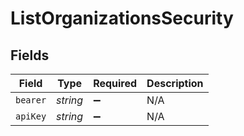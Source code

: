 # ListOrganizationsSecurity


## Fields

| Field              | Type               | Required           | Description        |
| ------------------ | ------------------ | ------------------ | ------------------ |
| `bearer`           | *string*           | :heavy_minus_sign: | N/A                |
| `apiKey`           | *string*           | :heavy_minus_sign: | N/A                |